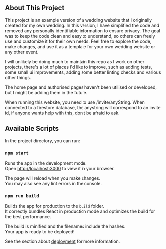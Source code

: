 ## About This Project

This project is an example version of a wedding website that I originally created for my own wedding. In this version, I have simplified the code and removed any personally identifiable information to ensure privacy. The goal was to keep the code clean and easy to understand, so others can freely use and customize it for their own needs. Feel free to explore the code, make changes, and use it as a template for your own wedding website or any other event.

I will unlikely be doing much to maintain this repo as I work on other projects, there's a lot of places i'd like to improve, such as adding tests, some small ui improvements, adding some better linting checks and various other things.

The home page and authorised pages haven't been utilised or developed, but I might be adding them in the future.

When running this website, you need to use /invite/anyString. When connected to a firestore database, the anystring will correspond to an invite id, if anyone wants help with this, don't be afraid to ask.

## Available Scripts

In the project directory, you can run:

### `npm start`

Runs the app in the development mode.\
Open [http://localhost:3000](http://localhost:3000) to view it in your browser.

The page will reload when you make changes.\
You may also see any lint errors in the console.

### `npm run build`

Builds the app for production to the `build` folder.\
It correctly bundles React in production mode and optimizes the build for the best performance.

The build is minified and the filenames include the hashes.\
Your app is ready to be deployed!

See the section about [deployment](https://facebook.github.io/create-react-app/docs/deployment) for more information.

